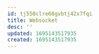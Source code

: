 ```yaml
---
id: tj550clre68gvbtj42x7fqi
title: Websocket
desc: ''
updated: 1695143517935
created: 1695143517935
---
```

